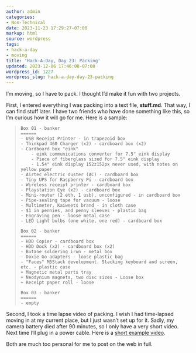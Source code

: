 ```yaml
---
author: admin
categories:
- Non-Technical
date: 2023-11-23 17:29:27-07:00
markup: html
source: wordpress
tags:
- hack-a-day
- moving
title: 'Hack-A-Day, Day 23: Packing'
updated: 2023-12-06 17:46:08-07:00
wordpress_id: 1227
wordpress_slug: hack-a-day-day-23-packing
---
```

I’m moving, so I have to pack. I thought I’d make it fun with two projects.

First, I entered everything I was packing into a text file, **stuff.md**. That way, I can find stuff later. I have two friends who have done something like this, so I’m curious how it will go for me. Here is a sample:

> ```
> Box 01 - banker
> ======
> - USB Receipt Printer - in trapezoid box
> - Thinkpad 460 Charger (x2) - cardboard box (x2)
> - Cardboard box "eink"
>     - eink communications converter for 7.5" eink display
>     - Piece of fiberglass sized for 7.5" eink display
>     - 1.54" eink display 152z152px never used, with notes on yellow paper
> - Airtec electric duster (AC) - cardboard box
> - Tiny UPS for Raspberry Pi - cardboard box
> - Wireless receipt printer - cardboard box
> - Playstation Eye (x2) - cardboard box
> - Mini-router (2 eth, 1 usb), unconfigured - in cardboard box
> - Pipe-sealing tape for vacuum - loose
> - Multimeter, Kaiweets brand - in cloth case
> - $1 in pennies, and penny sleeves - plastic bag
> - Engraving pen - loose metal case
> - LED Light bulbs (one white, one red) - cardboard box
> 
> Box 02 - banker
> ======
> - HDD Copier - cardboard box
> - HDD Dock (x2) - cardboard box (x2)
> - Butane soldering iron - metal box
> - Doxie Go adapters - loose plastic bag
> - "Faces" M5Stack development. Stacking keyboard and screen, etc. - plastic case
> + Magnetic metal parts tray
> + Neodynium magnets, two disc sizes - Loose box
> + Receipt paper roll - loose
> 
> Box 03 - banker
> ======
> - empty
> ```

Second, I took a time lapse video of packing. I wish I had time-lapsed moving in at my current place, but I just wasn’t set up for it. Sadly, my camera battery died after 90 minutes, so I only have a very short video. Next time I’ll plug in a power cable. Here is a [short example video](https://www.youtube.com/watch?v=hEYZWD2gQsQ).

Both are much too personal for me to post on the web in full.
